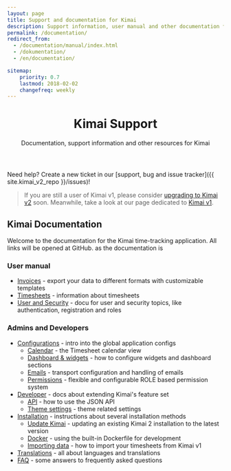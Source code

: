 ```yaml
---
layout: page
title: Support and documentation for Kimai
description: Support information, user manual and other documentation for Kimai time-tracking
permalink: /documentation/
redirect_from:
  - /documentation/manual/index.html
  - /dokumentation/
  - /en/documentation/

sitemap:
    priority: 0.7
    lastmod: 2018-02-02
    changefreq: weekly
---
```


<header class="major">
	<h1>Kimai Support</h1>
    <p>Documentation, support information and other resources for Kimai</p>
</header>

Need help? Create a new ticket in our [support, bug and issue tracker]({{ site.kimai_v2_repo }}/issues)!

> If you are still a user of Kimai v1, please consider [upgrading to Kimai v2](upgrade-kimai-v1/) soon. Meanwhile, take a look at our page dedicated to [Kimai v1](/v1/).

## Kimai Documentation

Welcome to the documentation for the Kimai time-tracking application. All links will be opened at GitHub. as the documentation is 

### User manual

- [Invoices]({{site.kimai_v2_docu}}/invoices.md) - export your data to different formats with customizable templates
- [Timesheets]({{site.kimai_v2_docu}}/timesheet.md) - information about timesheets
- [User and Security]({{site.kimai_v2_docu}}/users.md) - docu for user and security topics, like authentication, registration and roles

### Admins and Developers
  
- [Configurations]({{site.kimai_v2_docu}}/configurations.md) - intro into the global application configs
    - [Calendar]({{site.kimai_v2_docu}}/calendar.md) - the Timesheet calendar view
    - [Dashboard & widgets]({{site.kimai_v2_docu}}/dashboard.md) - how to configure widgets and dashboard sections
    - [Emails]({{site.kimai_v2_docu}}/emails.md) - transport configuration and handling of emails
    - [Permissions]({{site.kimai_v2_docu}}/permissions.md) - flexible and configurable ROLE based permission system 
- [Developer]({{site.kimai_v2_docu}}/developers.md) - docs about extending Kimai's feature set  
    - [API]({{site.kimai_v2_docu}}/developers_api.md) - how to use the JSON API 
    - [Theme settings]({{site.kimai_v2_docu}}/theme.md) - theme related settings
- [Installation]({{site.kimai_v2_docu}}/installation.md) - instructions about several installation methods
    - [Update Kimai]({{site.kimai_v2_docu}}/updates.md) - updating an existing Kimai 2 installation to the latest version
    - [Docker]({{site.kimai_v2_docu}}/docker.md) - using the built-in Dockerfile for development
    - [Importing data]({{site.kimai_v2_docu}}/migration_v1.md) - how to import your timesheets from Kimai v1
- [Translations]({{site.kimai_v2_docu}}/translations.md) - all about languages and translations
- [FAQ]({{site.kimai_v2_docu}}/faq.md) - some answers to frequently asked questions 
